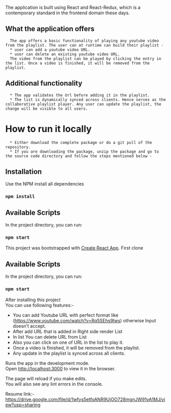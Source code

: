 The application is built using React and React-Redux, which is a contemporary standard in the frontend domain these days.

## What the application offers
      The app offers a basic functionality of playing any youtube video from the playlist. The user can at runtime can build their playlist - 
      * user can add a youtube video URL.
      * user can delete an existing youtube video URL. 
      The video from the playlist can be played by clicking the entry in the list. Once a video is finished, it will be removed from the playlist.
## Additional functionality
      * The app validates the Url before adding it in the playlist.
      * The list is dynamically synced across clients. Hence serves as the collaborative playlist player. Any user can update the playlist, the change will be visible to all users. 



# How to run it locally
      * Either download the complete package or do a git pull of the repository.
      * If you are downloading the package, unzip the package and go to the source code directory and follow the steps mentioned below - 



## Installation
  Use the NPM install all dependencies
### `npm install`

## Available Scripts

In the project directory, you can run:

### `npm start`



This project was bootstrapped with [Create React App](https://github.com/facebook/create-react-app).
First clone
## Available Scripts

In the project directory, you can run:

### `npm start`



After installing this project<br/>
You can use following features:-
* You can add Youtube URL with perfect format like (https://www.youtube.com/watch?v=Rq5SEhs9lws) otherwise Input doesn't accept.<br/>
* After add URL that is added in Right side render List<br/>
* In list You can delete URL from List<br/>
* Also you can click on one of URL in the list to play it.<br/> 
* Once a video is finished, it will be removed from the playlist.<br/>
* Any update in the playlist is synced across all clients.



Runs the app in the development mode.<br />
Open [http://localhost:3000](http://localhost:3000) to view it in the browser.

The page will reload if you make edits.<br />
You will also see any lint errors in the console.



Resume link:-
https://drive.google.com/file/d/1wfys5etfoANR9UjOO728mgnJW91vA1MJ/view?usp=sharing